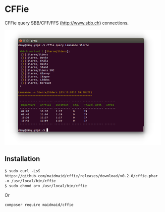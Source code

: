 CFFie
=====

CFFie query SBB/CFF/FFS (http://www.sbb.ch) connections.

![CFFie in action!](cffie.png)

Installation
------------

```
$ sudo curl -LsS https://github.com/maidmaid/cffie/releases/download/v0.2.0/cffie.phar -o /usr/local/bin/cffie
$ sudo chmod a+x /usr/local/bin/cffie
```

Or

```
composer require maidmaid/cffie
```